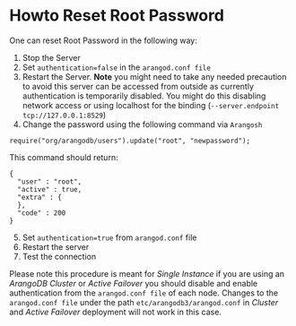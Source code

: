 # Howto Reset Root Password

One can reset Root Password in the following way:

1) Stop the Server
2) Set `authentication=false` in the `arangod.conf file`
3) Restart the Server. **Note** you might need to take any needed precaution to avoid this server can be accessed from outside as currently authentication is temporarily disabled. You might do this disabling network access or using localhost for the binding (`--server.endpoint tcp://127.0.0.1:8529`)
4) Change the password using the following command via `Arangosh`

```
require("org/arangodb/users").update("root", "newpassword");
```

This command should return:

```
{
  "user" : "root",
  "active" : true,
  "extra" : {
  },
  "code" : 200
}
```
5) Set `authentication=true` from `arangod.conf` file
6) Restart the server
7) Test the connection 

Please note this procedure is meant for _Single Instance_ if you are using an _ArangoDB Cluster_ or _Active Failover_ you should disable and enable authentication from the `arangod.conf file` of each node. Changes to the `arangod.conf file` under the path  `etc/arangodb3/arangod.conf` in _Cluster_ and _Active Failover_ deployment will not work in this case.
